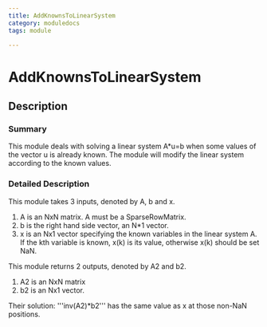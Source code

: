 ```yaml
---
title: AddKnownsToLinearSystem
category: moduledocs
tags: module

---
```


# AddKnownsToLinearSystem

## Description

### Summary

This module deals with solving a linear system A*u=b when some values of the vector u is already known. The module will modify the linear system according to the known values.

### Detailed Description

This module takes 3 inputs, denoted by A, b and x.

  1. A is an NxN matrix. A must be a SparseRowMatrix.
  2. b is the right hand side vector, an N*1 vector.
  3. x is an Nx1 vector specifying the known variables in the linear system A. If the kth variable is known, x(k) is its value, otherwise x(k) should be set NaN.
  
This module returns 2 outputs, denoted by A2 and b2. 

  1. A2 is an NxN matrix 
  2. b2 is an Nx1 vector. 
  
Their solution: 
'''inv(A2)*b2'''
has the same value as x at those non-NaN positions.

